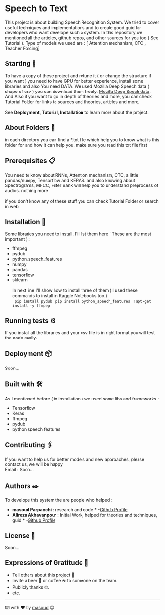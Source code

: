 # Speech to Text

This project is about building Speech Recognition System. We tried to cover useful techniques and implementations and to create good guid for developers who want develope such a system. In this repository we mentioned all the articles, github repos, and other sources for you too ( See Tutorial ). Type of models we used are : [ Attention mechanism, CTC , Teacher Forcing]

## Starting 🚀

To have a copy of these project and retune it ( or change the structure if you want ) you need to have GPU for better experience, install some libraries and also You need DATA. We used Mozilla Deep Speech data ( shape of csv ) you can download them freely. [Mozilla Deep Spech data](https://voice.mozilla.org/en/datasets). <br>
And Also if you want to go in depth of theories and more, you can check Tutorial Folder for links to sources and theories, articles and more.<br><br>
See **Deployment, Tutorial, Installation** to learn more about the project.


## About Folders 📁

in each directory you can find a *.txt file which help you to know what is this folder for and how it can help you. make sure you read this txt file first

## Prerequisites 📋

You need to know about RNNs, Attention mechanism, CTC, a little pandas/numpy, Tensorflow and KERAS. and also knowing about Spectrograms, MFCC, Filter Bank will help you to understand preprocess of audios. nothing more <br><br>
if you don't know any of these stuff you can check Tutorial Folder or search in web


## Installation 🔧

Some libraries you need to install. I'll list them here ( These are the most important ) : <br>
* ffmpeg
* pydub
* python_speech_features
* numpy
* pandas
* tensorflow
* sklearn
<br> <br>
In next line I'll show how to install three of them ( I used these commands to install in Kaggle Notebooks too.)<br>
`` 
pip install pydub
`` 
`` 
pip install python_speech_features
`` 
`` 
!apt-get install -y ffmpeg
`` 



## Running tests ⚙️

If you install all the libraries and your csv file is in right format you will test the code easily.



## Deployment 📦

Soon...

## Built with 🛠️

As I mentioned before ( in installation ) we used some libs and frameworks : 

* Tensorflow
* Keras
* ffmpeg
* pydub 
* python speech features

## Contributing 🖇️

If you want to help us for better models and new approaches, please contact us, we will be happy
<br>
Email : Soon...





## Authors ✒️

To develope this system the are people who helped : 

* **masoud Parpanchi** : research and code * -[Github Profile](https://github.com/masoudMZB)
* **Alireza Akhavanpour** : Initial Work, helped for theories and techniques, guid * -[Github Profile](https://github.com/Alireza-Akhavan)


## License 📄

Soon...

## Expressions of Gratitude 🎁

* Tell others about this project 📢
* Invite a beer 🍺 or coffee ☕ to someone on the team. 
* Publicly thanks 🤓.
* etc.



---
⌨️ with ❤️ by [masoud](https://github.com/masoudMZB) 😊

